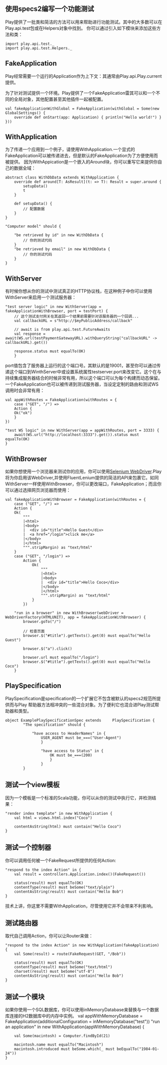 ## 使用specs2编写一个功能测试 ##
Play提供了一批类和简洁的方法可以用来帮助进行功能测试。其中的大多数可以在
Play.api.test包或在Helpers对象中找到。
你可以通过引入如下模块来添加这些方法和类：

	import play.api.test._
	import play.api.test.Helpers._

## FakeApplication ##

Play经常需要一个运行的Application作为上下文：其通常由Play.api.Play.current提供。

为了针对测试提供一个环境。Play提供了一个FakeApplication雷其可以和一个不同的全局对象，其他配置甚至其他插件一起被配置。


	val fakeApplicationWithGlobal = FakeApplication(withGlobal = Some(new GlobalSettings() {
  		override def onStart(app: Application) { println("Hello world!") }
	}))

## WithApplication ##

为了传递一个应用到一个例子，请使用WithApplication.一个显式的
FakeApplication可以被传递进去，但是默认的FakeApplication为了方便使用而被提供。
因为WithAppication是一个嵌入的Around块，你可以重写它来提供你自己的数据全域：

	abstract class WithDbData extends WithApplication {
  		override def around[T: AsResult](t: => T): Result = super.around {
    		setupData()
    		t
  		}

  		def setupData() {
    		// 配置数据
  		}
	}

	"Computer model" should {

  		"be retrieved by id" in new WithDbData {
    		// 你的测试代码
  		}
  		"be retrieved by email" in new WithDbData {
    		// 你的测试代码
  		}
	}

## WithServer ##

有时候你想从你的测试中测试真正的HTTP协议栈，在这种例子中你可以使用WithServer来启用一个测试服务器：

	"test server logic" in new WithServer(app = fakeApplicationWithBrowser, port = testPort) {
		// 这个测试支付网关在其返回一个结果前需要针对该服务器的一个回调...
  		val callbackURL = s"http://$myPublicAddress/callback"

  		// await is from play.api.test.FutureAwaits
  		val response = await(WS.url(testPaymentGatewayURL).withQueryString("callbackURL" -> callbackURL).get())

  		response.status must equalTo(OK)
		}
port值包含了服务器上运行的这个端口号。其默认的是19001，甚至你可以通过传递这个端口到WinthServer中或设置系统属性testserver.port来改变它。这个在与持续集成服务器结合的时候非常有用，所以这个端口可以为每个构建而动态保留。
一个FakeApplication也可以被传递到测试服务器，当设定定制的路由和测试WS调用时会非常有用：


	val appWithRoutes = FakeApplication(withRoutes = {
  		case ("GET", "/") =>
    	Action {
      	Ok("ok")
    	}
	})

	"test WS logic" in new WithServer(app = appWithRoutes, port = 3333) {
  		await(WS.url("http://localhost:3333").get()).status must equalTo(OK)
	}

## WithBrowser ##

如果你想使用一个浏览器来测试你的应用，你可以使用[Selenium WebDriver](http://code.google.com/p/selenium/?redir=1 "Selenium WebDriver").Play将为你启用该WebDriver,并使用FluentLenium提供的简洁的API来包裹它。如同WithServer一样使用WithBrowser，你可以更改端口，FakeApplication；而且你可以通过选择网页浏览器而使用：

	val fakeApplicationWithBrowser = FakeApplication(withRoutes = {
  		case ("GET", "/") =>
    	Action {
      	Ok(
        	"""
          	|<html>
          	|<body>
          	|  <div id="title">Hello Guest</div>
          	|  <a href="/login">click me</a>
          	|</body>
          	|</html>
        	""".stripMargin) as "text/html"
    	}
  		case ("GET", "/login") =>
    		Action {
      			Ok(
        			"""
          			|<html>
          			|<body>
          			|  <div id="title">Hello Coco</div>
          			|</body>
          			|</html>
        			""".stripMargin) as "text/html"
    			}
			})

		"run in a browser" in new WithBrowser(webDriver = WebDriverFactory(HTMLUNIT), app = fakeApplicationWithBrowser) {
  			browser.goTo("/")

  			// 检查页面
  			browser.$("#title").getTexts().get(0) must equalTo("Hello Guest")

  			browser.$("a").click()

  			browser.url must equalTo("/login")
  			browser.$("#title").getTexts().get(0) must equalTo("Hello Coco")
		}

## PlaySpecification ##

PlaySpecification是specification的一个扩展它不包含被默认的specs2规范所提供而与Play 帮助器方法相冲突的一些混合对象。为了便利它也混合进Play测试帮助器和类型。

	object ExamplePlaySpecificationSpec extends 	PlaySpecification {
  			"The specification" should {

    			"have access to HeaderNames" in {
      				USER_AGENT must be_===("User-Agent")
    				}

    				"have access to Status" in {
      					OK must be_===(200)
    					}
  					}
			}


## 测试一个view模板 ##

因为一个模板是一个标准的Scala功能，你可以从你的测试中执行它，并检测结果：

	"render index template" in new WithApplication {
  		val html = views.html.index("Coco")

  		contentAsString(html) must contain("Hello Coco")
	}


## 测试一个控制器 ##
你可以调用任何被一个FakeRequest所提供的任何Action:

	"respond to the index Action" in {
  		val result = controllers.Application.index()(FakeRequest())

  		status(result) must equalTo(OK)
  		contentType(result) must beSome("text/plain")
  		contentAsString(result) must contain("Hello Bob")
	}

技术上讲，你这里不需要WithApplication，尽管使用它并不会带来不利影响。

## 测试路由器 ##

取代自己调用Action，你可以让Router来做：


	"respond to the index Action" in new WithApplication(fakeApplication) {
  		val Some(result) = route(FakeRequest(GET, "/Bob"))

  		status(result) must equalTo(OK)
  		contentType(result) must beSome("text/html")
  		charset(result) must beSome("utf-8")
  		contentAsString(result) must contain("Hello Bob")
	}

## 测试一个模块 ##

如果你使用一个SQL数据库，你可以使用inMemoryDatabase来替换与一个数据库连接的H2数据库中的内存中实例。
	val appWithMemoryDatabase = FakeApplication(additionalConfiguration = inMemoryDatabase("test"))
	"run an application" in new WithApplication(appWithMemoryDatabase) {

  		val Some(macintosh) = Computer.findById(21)

  		macintosh.name must equalTo("Macintosh")
  		macintosh.introduced must beSome.which(_ must beEqualTo("1984-01-24"))
	}